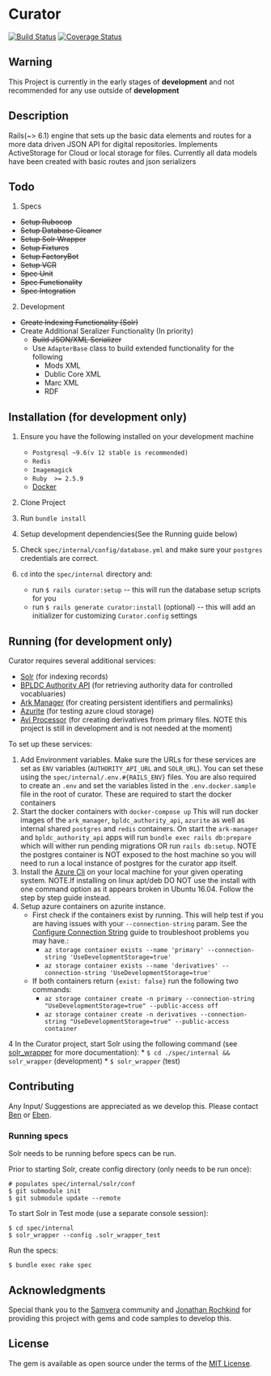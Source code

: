 # Curator
[![Build Status](https://travis-ci.org/boston-library/curator.svg?branch=master)](https://travis-ci.org/boston-library/curator) [![Coverage Status](https://coveralls.io/repos/github/boston-library/curator/badge.svg?branch=master)](https://coveralls.io/github/boston-library/curator?branch=master)

## Warning


This Project is currently in the early stages of **development** and not recommended for any use outside of **development**


## Description
Rails(~> 6.1) engine that sets up the basic data elements and routes for a more data driven JSON API for digital repositories.
Implements ActiveStorage for Cloud or local storage for files.
Currently all data models have been created with basic routes and json serializers

## Todo

1. Specs
  * ~~Setup Rubocop~~
  * ~~Setup Database Cleaner~~
  * ~~Setup Solr Wrapper~~
  * ~~Setup Fixtures~~
  * ~~Setup FactoryBot~~
  * ~~Setup VCR~~
  * ~~Spec Unit~~
  * ~~Spec Functionality~~
  * ~~Spec Integration~~
2. Development
  * ~~Create Indexing Functionality (Solr)~~
  * Create Additional Seralizer Functionality (In priority)
    - ~~Build JSON/XML Serializer~~
    - Use `AdapterBase` class to build extended functionality for the following
      * Mods XML
      * Dublic Core XML
      * Marc XML
      * RDF

## Installation (for development only)

1. Ensure you have the following installed on your development machine
    * `Postgresql ~9.6(v 12 stable is recommended)`
    * `Redis`
    * `Imagemagick`
    * `Ruby  >= 2.5.9`
    * [Docker](https://docs.docker.com/)

2. Clone Project

3. Run `bundle install`

4. Setup development dependencies(See the Running guide below)

5. Check `spec/internal/config/database.yml` and make sure your `postgres` credentials are correct.

6. `cd` into the `spec/internal` directory and:
    * run `$ rails curator:setup` -- this will run the database setup scripts for you
    * run `$ rails generate curator:install` (optional) -- this will add an initializer for customizing `Curator.config` settings

## Running (for development only)
Curator requires several additional services:
* [Solr](https://lucene.apache.org/solr/) (for indexing records)
* [BPLDC Authority API](https://github.com/boston-library/bpldc_authority_api) (for retrieving authority data for
 controlled vocabluaries)
* [Ark Manager](https://github.com/boston-library/ark-manager) (for creating persistent identifiers and permalinks)
* [Azurite](https://github.com/Azure/Azurite) (for testing azure cloud storage)
* [Avi Processor](https://github.com/boston-library/avi_processor_v3) (for creating derivatives from primary files. NOTE this project is still in development and is not needed at the moment)

To set up these services:
1. Add Environment variables. Make sure the URLs for these services are set as `ENV` variables (`AUTHORITY_API_URL` and `SOLR_URL`). You can set
 these using the `spec/internal/.env.#{RAILS_ENV}` files. You are also required to create an `.env` and set the variables listed in the `.env.docker.sample` file in the root of curator. These are required to start the docker containers
2. Start the docker containers with `docker-compose up` This will run docker images of the `ark_manager`, `bpldc_authority_api`, `azurite` as well as internal shared `postgres` and `redis` containers. On start the `ark-manager` and `bpldc_authority_api` apps will run `bundle exec rails db:prepare` which will wither run pending migrations OR run `rails db:setup`. NOTE the postgres container is NOT exposed to the host machine so you will need to run a local instance of postgres for the curator app itself.
3. Install the [Azure Cli](https://docs.microsoft.com/en-us/cli/azure/install-azure-cli) on your local machine for your given operating system. NOTE.If installing on linux apt/deb DO NOT use the install with one command option as it appears broken in Ubuntu 16.04. Follow the step by step guide instead.
4. Setup azure containers on azurite instance.
    - First check if the containers exist by running. This will help test if you are having issues with your `--connection-string` param. See the [Configure Connection String](https://docs.microsoft.com/en-us/azure/storage/common/storage-configure-connection-string) guide to troubleshoot problems you may have.:
      - `az storage container exists --name 'primary' --connection-string 'UseDevelopmentStorage=true'`
      - `az storage container exists --name 'derivatives' --connection-string 'UseDevelopmentStorage=true'`
    - If both containers return `{exist: false}` run the following two commands:
      - `az storage container create -n primary --connection-string "UseDevelopmentStorage=true" --public-access off`
      - `az storage container create -n derivatives --connection-string "UseDevelopmentStorage=true" --public-access container`


4 In the Curator project, start Solr using the following command (see [solr_wrapper](https://github.com/cbeer/solr_wrapper) for more documentation):
    * `$ cd ./spec/internal && solr_wrapper` (development)
    * `$ solr_wrapper` (test)


## Contributing
Any Input/ Suggestions are appreciated as we develop this. Please contact [Ben](mailto:bbarber@bpl.org) or [Eben](mailto:eenglish@bpl.org).

### Running specs

Solr needs to be running before specs can be run.

Prior to starting Solr, create config directory (only needs to be run once):
```
# populates spec/internal/solr/conf
$ git submodule init
$ git submodule update --remote
```

To start Solr in Test mode (use a separate console session):
```
$ cd spec/internal
$ solr_wrapper --config .solr_wrapper_test
```

Run the specs:
```
$ bundle exec rake spec
```

## Acknowledgments

Special thank you to the [Samvera](https://github.com/samvera) community and [Jonathan Rochkind](https://github.com/jrochkind) for providing this project with gems and code samples to develop this.

## License

The gem is available as open source under the terms of the [MIT License](https://opensource.org/licenses/MIT).
